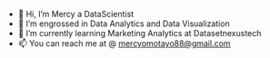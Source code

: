- 👋 Hi, I’m Mercy a DataScientist
- 👀 I’m engrossed in Data Analytics and Data Visualization
- 🌱 I’m currently learning Marketing Analytics at Datasetnexustech
- 📫 You can reach me at @ mercyomotayo88@gmail.com

<!---
Mercyomotayo15/Mercyomotayo15 is a ✨ special ✨ repository because its `README.md` (this file) appears on your GitHub profile.
You can click the Preview link to take a look at your changes.
--->
